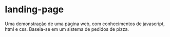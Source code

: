 # landing-page
Uma demonstração de uma página web, com conhecimentos de javascript, html e css. Baseia-se em um sistema de pedidos de pizza.
